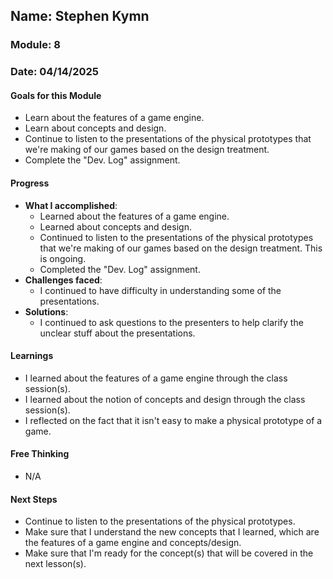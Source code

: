 ## Name: Stephen Kymn
### Module: 8

### Date: 04/14/2025

#### Goals for this Module
- Learn about the features of a game engine.
- Learn about concepts and design.
- Continue to listen to the presentations of the physical prototypes that we're making of our games based on the design treatment.
- Complete the "Dev. Log" assignment.

#### Progress
- **What I accomplished**:
  - Learned about the features of a game engine.
  - Learned about concepts and design.
  - Continued to listen to the presentations of the physical prototypes that we're making of our games based on the design treatment. This is ongoing.
  - Completed the "Dev. Log" assignment.
- **Challenges faced**:
  - I continued to have difficulty in understanding some of the presentations.
- **Solutions**:
  - I continued to ask questions to the presenters to help clarify the unclear stuff about the presentations.

#### Learnings
- I learned about the features of a game engine through the class session(s).
- I learned about the notion of concepts and design through the class session(s).
- I reflected on the fact that it isn't easy to make a physical prototype of a game.

#### Free Thinking
- N/A

#### Next Steps
- Continue to listen to the presentations of the physical prototypes.
- Make sure that I understand the new concepts that I learned, which are the features of a game engine and concepts/design.
- Make sure that I'm ready for the concept(s) that will be covered in the next lesson(s).
